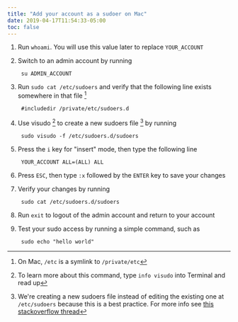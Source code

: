 ```yaml
---
title: "Add your account as a sudoer on Mac"
date: 2019-04-17T11:54:33-05:00
toc: false
---
```


1. Run `whoami`. You will use this value later to replace `YOUR_ACCOUNT`
1. Switch to an admin account by running

        su ADMIN_ACCOUNT

1. Run `sudo cat /etc/sudoers` and verify that the following line exists somewhere in that file [^private_symlink]

        #includedir /private/etc/sudoers.d

1. Use visudo [^visudo_command] to create a new sudoers file [^why_use_new_file] by running

        sudo visudo -f /etc/sudoers.d/sudoers

1. Press the `i` key for "insert" mode, then type the following line

        YOUR_ACCOUNT ALL=(ALL) ALL

1. Press `ESC`, then type `:x` followed by the `ENTER` key to save your changes
1. Verify your changes by running

        sudo cat /etc/sudoers.d/sudoers

1. Run `exit` to logout of the admin account and return to your account
1. Test your sudo access by running a simple command, such as

        sudo echo "hello world"

[^private_symlink]: On Mac, `/etc` is a symlink to `/private/etc`
[^visudo_command]: To learn more about this command, type `info visudo` into Terminal and read up
[^why_use_new_file]: We're creating a new sudoers file instead of editing the existing one at `/etc/sudoers` because this is a best practice. For more info see [this stackoverflow thread](https://superuser.com/questions/869144/why-does-the-system-have-etc-sudoers-d-how-should-i-edit-it)
